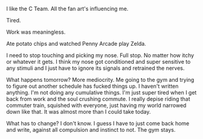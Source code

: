I like the C Team. All the fan art's influencing me.

Tired.

Work was meaningless.

Ate potato chips and watched Penny Arcade play Zelda.

I need to stop touching and picking my nose. Full stop. No matter how itchy or whatever it gets. I think my nose got conditioned and super sensitive to any stimuli and I just have to ignore its signals and retrained the nerves.

What happens tomorrow? More mediocrity. Me going to the gym and trying to figure out another schedule has fucked things up. I haven't written anything. I'm not doing any cumulative things. I'm just super tired when I get back from work and the soul crushing commute. I really depise riding that commuter train, squished with everyone, just having my world narrowed down like that. It was almost more than I could take today.

What has to change? I don't know. I guess I have to just come back home and write, against all compulsion and instinct to not. The gym stays.

